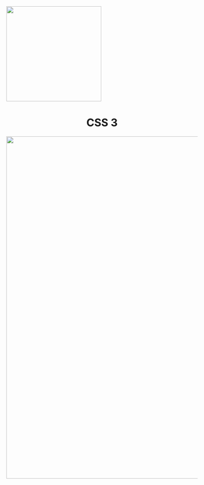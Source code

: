 <img src="https://cdn.areademembros.com/files/instancia_1851/image/zJINa5DlBsJZjPLggIECpBpfmiE7E9g8JAiMqfVK.png" width="250px"> 
<h1 align="center">
CSS 3 
</h1>
  <div align="center">
     <img src="https://github.com/paulinrs/onebitcodehtml5_1/assets/104467309/ccf7772e-a3b7-4b68-b4f1-09533e91f8d5" width="900px">
  </div>
